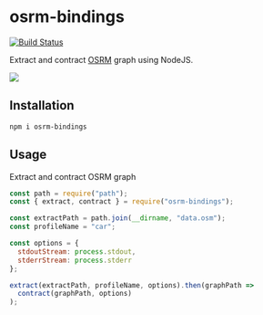 # osrm-bindings

[![Build Status](https://travis-ci.org/urbica/osrm-bindings.svg?branch=master)](https://travis-ci.org/urbica/osrm-bindings)

Extract and contract [OSRM](http://project-osrm.org/) graph using NodeJS.

![](https://raw.githubusercontent.com/urbica/osrm-bindings/master/osrm_logo.svg?sanitize=true)

## Installation

```shell
npm i osrm-bindings
```

## Usage

Extract and contract OSRM graph

```js
const path = require("path");
const { extract, contract } = require("osrm-bindings");

const extractPath = path.join(__dirname, "data.osm");
const profileName = "car";

const options = {
  stdoutStream: process.stdout,
  stderrStream: process.stderr
};

extract(extractPath, profileName, options).then(graphPath =>
  contract(graphPath, options)
);
```
